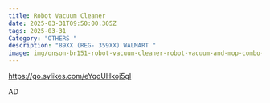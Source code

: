 ```yaml
---
title: Robot Vacuum Cleaner
date: 2025-03-31T09:50:00.305Z
tags: 2025-03-31
Category: "OTHERS "
description: "89XX (REG- 359XX) WALMART "
image: img/onson-br151-robot-vacuum-cleaner-robot-vacuum-and-mop-combo-compatible-with-alexa-blue_4df2db9c-ef3f-44e4-9efc-0532809eae86.aece4dc5c002827b5ddce7aed991ba65.webp
---
```

<!--StartFragment-->

https://go.sylikes.com/eYqoUHkoj5gI

<!--EndFragment--> AD